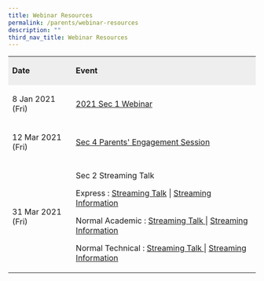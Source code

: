 ```yaml
---
title: Webinar Resources
permalink: /parents/webinar-resources
description: ""
third_nav_title: Webinar Resources
---
```

<table width="100%">
<tbody>
<tr>
<td bgcolor="#EEEEEE">
<p><strong>Date</strong></p>
</td>
<td bgcolor="#EEEEEE">
<p><strong>Event</strong></p>
</td>
</tr>
<tr>
<td>
<p>8 Jan 2021 (Fri)</p>
</td>
<td>
<p><a href="https://moe-canberrasec-staging.netlify.app/parents/webinar-resources/2021-sec-1-webinar" target="">2021 Sec 1 Webinar</a></p>
</td>
</tr>
<tr>
<td>
<p>12 Mar 2021 (Fri)</p>
</td>
<td>
<p><a href="https://canberrasec.moe.edu.sg/qql/slot/u150/2021/Parents/Webinar%20Resources/Sec4%20Parents%20Engagement-Mar2021.pdf" target="_blank" rel="noopener">Sec 4 Parents' Engagement Session</a></p>
</td>
</tr>
<tr>
<td>
<p>31 Mar 2021 (Fri)</p>
</td>
<td>
<p>Sec 2 Streaming Talk</p>
<p>Express :&nbsp;<a href="https://canberrasec.moe.edu.sg/qql/slot/u150/2021/Parents/Webinar%20Resources/Streaming%20Talk%202EXP%202021.pdf" target="_blank" rel="noopener">Streaming Talk</a>&nbsp;|&nbsp;<a href="https://canberrasec.moe.edu.sg/qql/slot/u150/2021/Parents/Webinar%20Resources/2E%20Streaming%20Booklet%202021.pdf" target="_blank" rel="noopener">Streaming Information</a></p>
<p>Normal Academic :&nbsp;<a href="https://canberrasec.moe.edu.sg/qql/slot/u150/2021/Parents/Webinar%20Resources/Streaming%20Talk%202NA%202021.pdf" target="_blank" rel="noopener">Streaming Talk&nbsp;</a>|&nbsp;<a href="https://canberrasec.moe.edu.sg/qql/slot/u150/2021/Parents/Webinar%20Resources/2NA%20Streaming%20Booklet%202021.pdf" target="_blank" rel="noopener">Streaming Information</a></p>
<p>Normal Technical :&nbsp;<a href="https://canberrasec.moe.edu.sg/qql/slot/u150/2021/Parents/Webinar%20Resources/Streaming%20Talk%202NT%202021.pdf" target="_blank" rel="noopener">Streaming Talk&nbsp;</a>|&nbsp;<a href="https://canberrasec.moe.edu.sg/qql/slot/u150/2021/Parents/Webinar%20Resources/2NT%20Streaming%20Booklet%202021.pdf" target="_blank" rel="noopener">Streaming Information</a></p>
</td>
</tr>
</tbody>
</table>